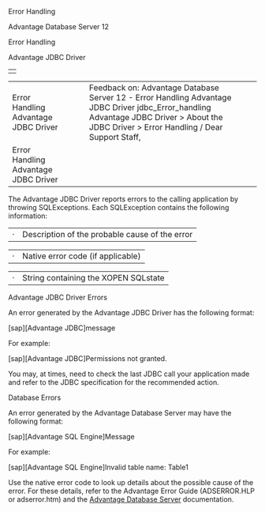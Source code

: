 Error Handling




Advantage Database Server 12  

Error Handling

Advantage JDBC Driver

|  |
| --- |
|  |

|  |  |  |  |  |
| --- | --- | --- | --- | --- |
| Error Handling  Advantage JDBC Driver |  |  | Feedback on: Advantage Database Server 12 - Error Handling Advantage JDBC Driver jdbc\_Error\_handling Advantage JDBC Driver > About the JDBC Driver > Error Handling / Dear Support Staff, |  |
| Error Handling  Advantage JDBC Driver |  |  |  |  |

The Advantage JDBC Driver reports errors to the calling application by throwing SQLExceptions. Each SQLException contains the following information:

|  |  |
| --- | --- |
| · | Description of the probable cause of the error |

|  |  |
| --- | --- |
| · | Native error code (if applicable) |

|  |  |
| --- | --- |
| · | String containing the XOPEN SQLstate |

Advantage JDBC Driver Errors

An error generated by the Advantage JDBC Driver has the following format:

[sap][Advantage JDBC]message

For example:

[sap][Advantage JDBC]Permissions not granted.

You may, at times, need to check the last JDBC call your application made and refer to the JDBC specification for the recommended action.

Database Errors

An error generated by the Advantage Database Server may have the following format:

[sap][Advantage SQL Engine]Message

For example:

[sap][Advantage SQL Engine]Invalid table name: Table1

Use the native error code to look up details about the possible cause of the error. For these details, refer to the Advantage Error Guide (ADSERROR.HLP or adserror.htm) and the [Advantage Database Server](master_advantage_database_server.htm) documentation.